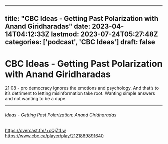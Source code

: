 
---
title: "CBC Ideas - Getting Past Polarization with Anand Giridharadas"
date: 2023-04-14T04:12:33Z
lastmod: 2023-07-24T05:27:48Z
categories: ['podcast', 'CBC Ideas']
draft: false
---


# CBC Ideas - Getting Past Polarization with Anand Giridharadas
21:08 - pro democracy ignores the emotions and psychology. And that’s to it’s detriment to letting misinformation take root. Wanting simple answers and not wanting to be a dupe.

- - -
###### Ideas - Getting Past Polarization: Anand Giridharadas

https://overcast.fm/+cQjZtLw  
https://www.cbc.ca/player/play/2121869891640

<!-- #public #podcast #CBC Ideas# -->

<!-- {BearID:70F83BF3-8B4B-4266-8A41-9373EF7AC4A4-11529-000007A34CA1A55B} -->
